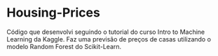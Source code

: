 # Housing-Prices
Código que desenvolvi seguindo o tutorial do curso Intro to Machine Learning da Kaggle. 
Faz uma previsão de preços de casas utilizando o modelo Random Forest do Scikit-Learn.
